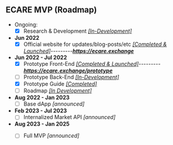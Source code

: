 ## ECARE MVP (Roadmap) 

- Ongoing: 
  - [X] Research & Development *[[In-Development]](https://github.com/jeyakatsa/monalisa/tree/main/R%26D)*

- **Jun 2022**
  - [X] Official website for updates/blog-posts/etc *[[Completed & Launched]](https://github.com/jeyakatsa/monalisa/tree/main/MVP/EcareWebApp)*---------***https://ecare.exchange***

- **Jun 2022 - Jul 2022**
  - [X] Prototype Front-End *[[Completed & Launched]](https://github.com/jeyakatsa/monalisa/tree/main/MVP/EcareWebApp)*---------***https://ecare.exchange/prototype***
  - [ ] Prototype Back-End *[[In-Development]](https://github.com/jeyakatsa/monalisa/tree/main/MVP/EcareWebApp)*
  - [X] Prototype Guide *[[Completed]](https://github.com/jeyakatsa/monalisa/tree/main/MVP/EcareWebApp)*
  - [ ] Roadmap *[[In Development]](https://github.com/jeyakatsa/monalisa/tree/main/MVP/EcareWebApp)*

- **Aug 2022 - Jan 2023**
  - [ ] Base dApp *[announced]*

- **Feb 2023 - Jul 2023**
  - [ ] Internalized Market API *[announced]*

- **Aug 2023 - Jan 2025**
  - [ ] Full MVP *[announced]*

